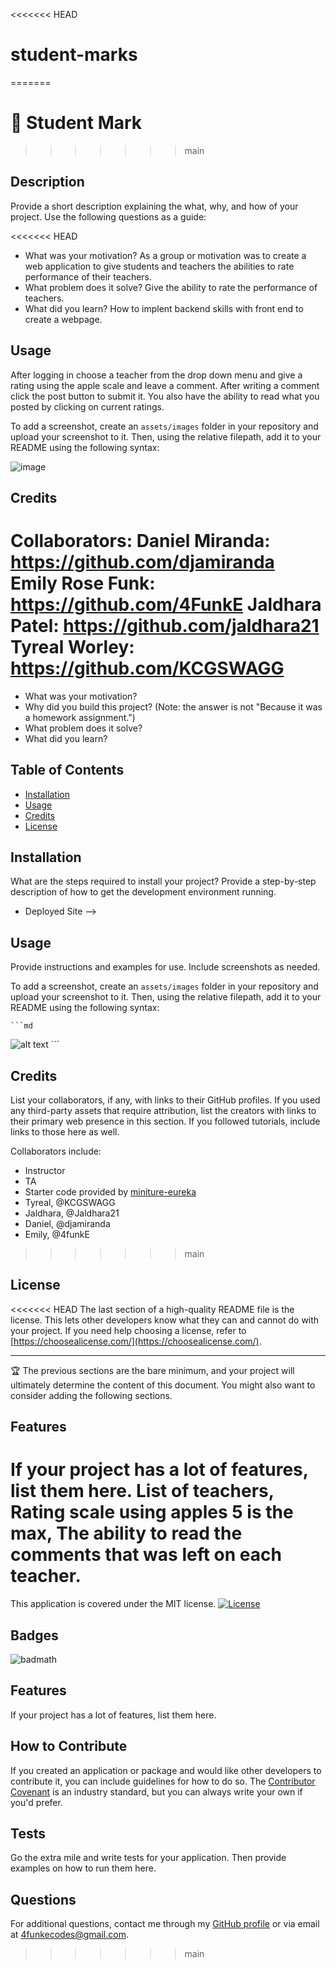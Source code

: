 <<<<<<< HEAD
# student-marks
=======
# 🍎 Student Mark
>>>>>>> main

## Description

Provide a short description explaining the what, why, and how of your project. Use the following questions as a guide:

<<<<<<< HEAD
- What was your motivation?   As a group or motivation was to create a web application to give students and teachers the abilities to rate performance of their teachers.
- What problem does it solve? Give the ability to rate the performance of teachers.
- What did you learn? How to implent backend skills with front end to create a webpage.


## Usage

After logging in choose a teacher from the drop down menu and give a rating using the apple scale and leave a comment.
After writing a comment click the post button to submit it. You also have the ability to read what you posted by clicking on current ratings.

To add a screenshot, create an `assets/images` folder in your repository and upload your screenshot to it. Then, using the relative filepath, add it to your README using the following syntax:

![image](https://github.com/4FunkE/student-marks/assets/129568159/57ddd46c-35bf-486d-9f1a-c0901efaf50d)

## Credits

Collaborators:
Daniel Miranda: https://github.com/djamiranda
Emily Rose Funk: https://github.com/4FunkE
Jaldhara Patel: https://github.com/jaldhara21
Tyreal Worley: https://github.com/KCGSWAGG
=======
- What was your motivation?
- Why did you build this project? (Note: the answer is not "Because it was a homework assignment.")
- What problem does it solve?
- What did you learn?

## Table of Contents

- [Installation](#installation)
- [Usage](#usage)
- [Credits](#credits)
- [License](#license)

## Installation

What are the steps required to install your project? Provide a step-by-step description of how to get the development environment running.
- Deployed Site -->

## Usage

Provide instructions and examples for use. Include screenshots as needed.

To add a screenshot, create an `assets/images` folder in your repository and upload your screenshot to it. Then, using the relative filepath, add it to your README using the following syntax:

    ```md
![alt text](assets/images/screenshot.png)
    ```

## Credits

List your collaborators, if any, with links to their GitHub profiles. If you used any third-party assets that require attribution, list the creators with links to their primary web presence in this section. If you followed tutorials, include links to those here as well.

Collaborators include: 
- Instructor
- TA
- Starter code provided by [miniture-eureka](https://github.com/coding-boot-camp/miniature-eureka)
- Tyreal, @KCGSWAGG
- Jaldhara, @Jaldhara21
- Daniel, @djamiranda
- Emily, @4funkE
>>>>>>> main


## License

<<<<<<< HEAD
The last section of a high-quality README file is the license. This lets other developers know what they can and cannot do with your project. If you need help choosing a license, refer to [https://choosealicense.com/](https://choosealicense.com/).

---

🏆 The previous sections are the bare minimum, and your project will ultimately determine the content of this document. You might also want to consider adding the following sections.



## Features

If your project has a lot of features, list them here. List of teachers, Rating scale using apples 5 is the max, The ability to read the comments that was left on each teacher.
=======
This application is covered under the MIT license. [![License](https://img.shields.io/badge/License-MIT-blue.svg)](https://opensource.org/licenses/MIT)

## Badges

![badmath](https://img.shields.io/github/languages/top/lernantino/badmath)

## Features

If your project has a lot of features, list them here.

## How to Contribute

If you created an application or package and would like other developers to contribute it, you can include guidelines for how to do so. The [Contributor Covenant](https://www.contributor-covenant.org/) is an industry standard, but you can always write your own if you'd prefer.

## Tests

Go the extra mile and write tests for your application. Then provide examples on how to run them here.

## Questions
  For additional questions, contact me through my [GitHub profile](https://github.com/4FunkE) or via email at 4funkecodes@gmail.com.
>>>>>>> main
